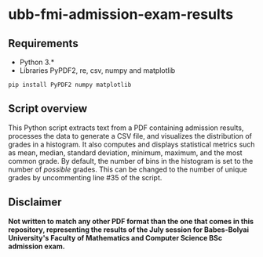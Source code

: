 ﻿# ubb-fmi-admission-exam-results

## Requirements
- Python 3.*
- Libraries PyPDF2, re, csv, numpy and matplotlib

```
pip install PyPDF2 numpy matplotlib
```

## Script overview
This Python script extracts text from a PDF containing admission results, processes the data to generate a CSV file, and visualizes the distribution of grades in a histogram. It also computes and displays statistical metrics such as mean, median, standard deviation, minimum, maximum, and the most common grade. By default, the number of bins in the histogram is set to the number of *possible* grades. This can be changed to the number of unique grades by uncommenting line #35 of the script.

## Disclaimer
**Not written to match any other PDF format than the one that comes in this repository, representing the results of the July session for Babes-Bolyai University's Faculty of Mathematics and Computer Science BSc admission exam.**

